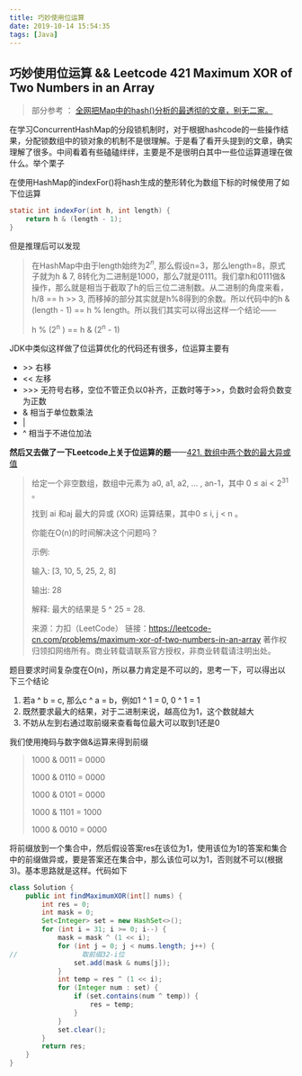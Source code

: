 ```yaml
---
title: 巧妙使用位运算
date: 2019-10-14 15:54:35
tags: [Java]
---
```

## 巧妙使用位运算 && Leetcode 421 Maximum XOR of Two Numbers in an Array

> 部分参考 ： [全网把Map中的hash()分析的最透彻的文章，别无二家。](https://www.hollischuang.com/archives/2091)

在学习ConcurrentHashMap的分段锁机制时，对于根据hashcode的一些操作结果，分配锁数组中的锁对象的机制不是很理解。于是看了看开头提到的文章，确实理解了很多。中间看着有些磕磕绊绊，主要是不是很明白其中一些位运算道理在做什么。举个栗子
<!-- more -->
在使用HashMap的indexFor()将hash生成的整形转化为数组下标的时候使用了如下位运算

```java
static int indexFor(int h, int length) {
    return h & (length - 1);
}
```

但是推理后可以发现

>  在HashMap中由于length始终为$2^n$, 那么假设n=3，那么length=8，原式子就为h & 7, 8转化为二进制是1000，那么7就是0111。我们拿h和0111做&操作，那么就是相当于截取了h的后三位二进制数。从二进制的角度来看，h/8 == h >> 3, 而移掉的部分其实就是h%8得到的余数。所以代码中的h & (length - 1) == h % length。所以我们其实可以得出这样一个结论——
>
> h % (2<sup>n</sup> ) == h & (2<sup>n</sup> - 1)

JDK中类似这样做了位运算优化的代码还有很多，位运算主要有

- \>>  右移
- <<  左移
- \>>> 无符号右移，空位不管正负以0补齐，正数时等于\>>，负数时会将负数变为正数
- &  相当于单位数乘法
- | 
- ^  相当于不进位加法





**然后又去做了一下Leetcode上关于位运算的题**——[421. 数组中两个数的最大异或值](https://leetcode-cn.com/problems/maximum-xor-of-two-numbers-in-an-array/)

> 给定一个非空数组，数组中元素为 a0, a1, a2, … , an-1，其中 0 ≤ ai < 2<sup>31</sup> 。
>
> 找到 ai 和aj 最大的异或 (XOR) 运算结果，其中0 ≤ i,  j < n 。
>
> 你能在O(n)的时间解决这个问题吗？
>
> 示例:
>
> 输入: [3, 10, 5, 25, 2, 8]
>
> 输出: 28
>
> 解释: 最大的结果是 5 ^ 25 = 28.
>
> 来源：力扣（LeetCode）
> 链接：https://leetcode-cn.com/problems/maximum-xor-of-two-numbers-in-an-array
> 著作权归领扣网络所有。商业转载请联系官方授权，非商业转载请注明出处。

题目要求时间复杂度在O(n)，所以暴力肯定是不可以的，思考一下，可以得出以下三个结论

1. 若a ^ b = c, 那么c ^ a = b，例如1 ^ 1 = 0, 0 ^ 1 = 1
2. 既然要求最大的结果，对于二进制来说，越高位为1，这个数就越大
3. 不妨从左到右通过取前缀来查看每位最大可以取到1还是0

我们使用掩码与数字做&运算来得到前缀

> 1000 & 0011 = 0000
>
> 1000 & 0110 = 0000
>
> 1000 & 0101 = 0000
>
> 1000 & 1101 = 1000
>
> 1000 & 0010 = 0000

将前缀放到一个集合中，然后假设答案res在该位为1，使用该位为1的答案和集合中的前缀做异或，要是答案还在集合中，那么该位可以为1，否则就不可以(根据3)。基本思路就是这样。代码如下

```java
class Solution {
    public int findMaximumXOR(int[] nums) {
        int res = 0;
        int mask = 0;
        Set<Integer> set = new HashSet<>();
        for (int i = 31; i >= 0; i--) {
            mask = mask ^ (1 << i);
            for (int j = 0; j < nums.length; j++) {
//                取前缀32-i位
                set.add(mask & nums[j]);
            }
            int temp = res ^ (1 << i);
            for (Integer num : set) {
                if (set.contains(num ^ temp)) {
                    res = temp;
                }
            }
            set.clear();
        }
        return res;
    }
}
```

